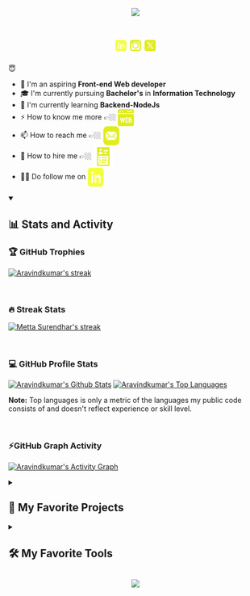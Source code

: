 
</p>


<p align="center">
    <img src="https://readme-typing-svg.herokuapp.com/?font=Righteous&color=fffc9e&size=38&center=true&vCenter=true&width=500&height=70&duration=3000&pause=1000&lines=Hi+There!+👋;+I'm+Aravindkumar;+FullStack+Web+Developer+🧑‍💻;" />
</p>

<h1 align="center"> 
 <a href="https://www.linkedin.com/in/aravindkumar-m-206702263/"><img color=#000 width=22 height=22 src="https://github.com/AravindKumar40m/AravindKumar40m/blob/main/images/icons8-linkedin.svg" /></a>
 <a href="https://www.instagram.com/aravindkumar1407/"><img color=#000 width=22 height=22 src="https://github.com/AravindKumar40m/AravindKumar40m/blob/main/images/icons8-instagram-old.svg" /></a>
 <a href="https://twitter.com/aravindkumar40m/"><img color=#000 width=22 height=22 src="https://github.com/AravindKumar40m/AravindKumar40m/blob/main/images/icons8-twitterx.svg" /></a>
 
</h1>

😇    
- 🔭 I'm an aspiring **Front-end Web developer**
- 🎓 I'm currently pursuing **Bachelor's** in **Information Technology**
- 🌱 I'm currently learning **Backend-NodeJs**
- ⚡ How to know me more 👉🏼 <span align="center"> <a href="https://porfolio-aravind-e5o21ph8k-aravinds-projects-aa4d5793.vercel.app/"><img align="center" color=#000 width=32 height=34 src="https://github.com/AravindKumar40m/AravindKumar40m/blob/main/images/icons8-website-64.png" /></a></span>
- 📫 How to reach me 👉🏼 <span align="center" > <a href="mailto:aravindkumar40m@gmail.com"><img align="center" color=#000 width=32 height=38 src="https://github.com/AravindKumar40m/AravindKumar40m/blob/main/images/icons8-mail.svg" /></a> </span>
- 📝 How to hire me 👉🏼 <span align="center"><a target="_blank" href="https://github.com/AravindKumar40m/AravindKumar40m/releases/download/resume/Aravind.kumar-Resume.pdf" ><img align="center" color=#000 width=38 height=44 src="https://github.com/AravindKumar40m/AravindKumar40m/blob/main/images/icons8-resume-64.png" /></a> </span>
- ✌🏼️ Do follow me on <span align="center"> <a class="libutton" href="https://www.linkedin.com/in/aravindkumar-m-206702263/" target="_blank"> <img align="center" color=#000 width=32 height=38 src="https://github.com/AravindKumar40m/AravindKumar40m/blob/main/images/icons8-linkedin.svg" /> </a> </span>
  


<details open > 
  <summary><h2>📊 Stats and Activity</h2></summary>

  <h3>🏆 GitHub Trophies </h3>

   <p>
    <a href="https://github.com/AravindKumar40m">
      <img alt="Aravindkumar's streak" src="https://github-profile-trophy.vercel.app/?username=AravindKumar40m&theme=gruvbox&no-frame=true&margin-w=15"/>
    </a>
  </p>

 <br/>
    
  <h3>🔥 Streak Stats</h3>

  <p>
    <a href="https://github.com/AravindKumar40m">
      <img alt="Metta Surendhar's streak" src="https://streak-stats.demolab.com/?user=AravindKumar40m&theme=monokai-metallian&hide_border=true&fire=fbff00&ring=fffd7a&background=1d1d1b&currStreakLabel=ffffff&sideLabels=ffffff"/>
    </a>
  </p>

   <br/>

  <h3>💻 GitHub Profile Stats</h3>

  <a href="https://github.com/AravindKumar40m"><img alt="Aravindkumar's Github Stats" width=400px src="https://denvercoder1-github-readme-stats.vercel.app/api/?username=AravindKumar40m&show_icons=true&include_all_commits=true&count_private=true&theme=react&hide_border=true&bg_color=1d1d1b&title_color=fffd7a&icon_color=fbff00" height="192px"/></a>
  <a href="https://github.com/AravindKumar40m"><img alt="Aravindkumar's Top Languages" width=400px src="https://denvercoder1-github-readme-stats.vercel.app/api/top-langs/?username=AravindKumar40m&layout=compact&hide=html,css&theme=react&hide_border=true&bg_color=1d1d1b&title_color=fffd7a&icon_color=fbff00" height="192px"/></a>
  <br/>

  <b>Note:</b> Top languages is only a metric of the languages my public code consists of and doesn't reflect experience or skill level.
  
  <br/>

  <h3> ⚡GitHub Graph Activity </h3>
  
  <a href="https://github.com/AravindKumar40m"><img alt="Aravindkumar's Activity Graph" src="https://github-readme-activity-graph.vercel.app/graph/?username=AravindKumar40m&bg_color=1d1d1b&color=fffd7a&line=fbff00&point=ffffd6&area=true&area_color=fdfdd3&hide_border=true" /></a>

</details>


<details> 
  <summary><h2>📘 My Favorite Projects</h2></summary>
    
<a href="https://github.com/AravindKumar40m/Student-dashboard"> <img align="center" height=120px src="https://github-readme-stats.vercel.app/api/pin/?username=AravindKumar40m&repo=Student-dashboard&show_icons=true&show_owner=true&line_height=27&hide_border=true&description_lines_count=1&title_color=fffd7a&text_color=ffffff&icon_color=fbff00&bg_color=1d1d1b" alt="Student-dashboard" /> 
<a href="https://github.com/AravindKumar40m/ProShop"> <img align="center" height=120px src="https://github-readme-stats.vercel.app/api/pin/?username=AravindKumar40m&repo=ProShop&show_icons=true&show_owner=true&line_height=27&hide_border=true&description_lines_count=1&title_color=fffd7a&text_color=ffffff&icon_color=fbff00&bg_color=1d1d1b" alt="ProShop" />  

<a href="https://github.com/AravindKumar40m/ScheduLink-TT"> <img align="center" height=120px src="https://github-readme-stats.vercel.app/api/pin/?username=AravindKumar40m&repo=ScheduLink-TT&show_icons=true&show_owner=true&description_lines_count=1&line_height=27&hide_border=true&title_color=fffd7a&text_color=ffffff&icon_color=fbff00&bg_color=1d1d1b" alt="ScheduLink-TT" />
<a href="https://github.com/AravindKumar40m/Social-media-app-in-Reactjs"> <img align="center" height=120px src="https://github-readme-stats.vercel.app/api/pin/?username=AravindKumar40m&repo=Social-media-app-in-Reactjs&show_icons=true&show_owner=true&description_lines_count=1&line_height=27&hide_border=true&title_color=fffd7a&text_color=ffffff&icon_color=fbff00&bg_color=1d1d1b" alt="Social-media-app-in-Reactjs" />


<br/>
<a href="https://github.com/AravindKumar40m?tab=repositories&q=&type=&language=javascript&sort=stargazers"><img alt="All Repositories" title="All Repositories" src="https://custom-icon-badges.demolab.com/badge/-Click%20Here%20For%20All%20My%20Repositories-1d1d1b?style=for-the-badge&logoColor=fffd7a&logo=repo"/></a>
</details>


<details> 
  <summary><h2>🛠️ My Favorite Tools</h2></summary>

  <h3>👨‍💻 Programming and Markup Languages</h3>

  [![My Skills](https://skillicons.dev/icons?i=js,html,css,java,cpp,c,python,md,nodejs)](https://github.com/AravindKumar40m)

  <h3>🧰 Frameworks and Libraries</h3>

  [![My Skills](https://skillicons.dev/icons?i=react,bootstrap,tailwind,materialui,express)](https://github.com/AravindKumar40m)
  
  <h3>🗄️ Databases and Technologies </h3>
  
 [![My Skills](https://skillicons.dev/icons?i=mysql,postgres,mongodb)](https://github.com/AravindKumar40m)

  <h3>💻 Software and Tools</h3>
  
   [![My Skills](https://skillicons.dev/icons?i=vscode,git,github,figma,postman,eclipse,stackoverflow&perline=10)](https://github.com/AravindKumar40m)

</details>


<p align="center">
  <img src="https://capsule-render.vercel.app/api?type=waving&color=0:fffc9e,100:fbff00&height=60&section=footer"/>
</p>
